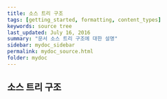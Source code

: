 ```yaml
---
title: 소스 트리 구조
tags: [getting_started, formatting, content_types]
keywords: source tree
last_updated: July 16, 2016
summary: "문서 소스 트리 구조에 대한 설명"
sidebar: mydoc_sidebar
permalink: mydoc_source.html
folder: mydoc
---
```


## 소스 트리 구조

